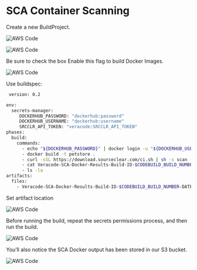 # SCA Container Scanning

Create a new BuildProject.

![AWS Code](https://github.com/ClintPollock/AWS-Code-Suite-Veracode-Examples/raw/main/8-SCA-Container-Scan/images/1-SCA-Agent-Container.png)

![AWS Code](https://github.com/ClintPollock/AWS-Code-Suite-Veracode-Examples/raw/main/8-SCA-Container-Scan/images/2-SCA-Agent-Container.png)

Be sure to check the box Enable this flag to build Docker Images.

![AWS Code](https://github.com/ClintPollock/AWS-Code-Suite-Veracode-Examples/raw/main/8-SCA-Container-Scan/images/3-SCA-Agent-Container.png)

Use buildspec:

```bash
 version: 0.2

env:
  secrets-manager:
     DOCKERHUB_PASSWORD: "dockerhub:password"
     DOCKERHUB_USERNAME: "dockerhub:username"
     SRCCLR_API_TOKEN: "veracode:SRCCLR_API_TOKEN"
phases:
  build:
    commands:
      - echo "${DOCKERHUB_PASSWORD}" | docker login -u "${DOCKERHUB_USERNAME}" --password-stdin
      - docker build -t petstore .
      - curl -sSL https://download.sourceclear.com/ci.sh | sh -s scan --image petstore > Veracode-SCA-Docker-Results-Build-ID-$CODEBUILD_BUILD_NUMBER-DATE-$(date +%Y-%m-%d).txt
      - cat Veracode-SCA-Docker-Results-Build-ID-$CODEBUILD_BUILD_NUMBER-DATE-$(date +%Y-%m-%d).txt
      - ls -la
artifacts:
  files:
    - Veracode-SCA-Docker-Results-Build-ID-$CODEBUILD_BUILD_NUMBER-DATE-$(date +%Y-%m-%d).txt
```

Set artifact location

![AWS Code](https://github.com/ClintPollock/AWS-Code-Suite-Veracode-Examples/raw/main/8-SCA-Container-Scan/images/4-SCA-Agent-Container.png)

Before running the build, repeat the secrets permissions process, and then run the build.

![AWS Code](https://github.com/ClintPollock/AWS-Code-Suite-Veracode-Examples/raw/main/8-SCA-Container-Scan/images/5-SCA-Agent-Container.png)

You’ll also notice the SCA Docker output has been stored in our S3 bucket.

![AWS Code](https://github.com/ClintPollock/AWS-Code-Suite-Veracode-Examples/raw/main/8-SCA-Container-Scan/images/6-SCA-Agent-Container.png)
